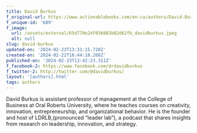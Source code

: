 ```yaml
---
title: David Burkus
f_original-url: https://www.actionablebooks.com/en-ca/authors/David-Burkus/
f_unique-id: '689'
f_image:
  url: /assets/external/65d779e24f036083b82d62fb_davidburkus.jpeg
  alt: null
slug: david-burkus
updated-on: '2024-02-23T13:31:15.720Z'
created-on: '2024-02-22T16:44:18.268Z'
published-on: '2024-02-23T13:42:23.311Z'
f_facebook-2: https://www.facebook.com/drdavidburkus
f_twitter-2: http://twitter.com/@davidburkus/
layout: '[authors].html'
tags: authors
---
```


David Burkus is assistant professor of management at the College of Business at Oral Roberts University, where he teaches courses on creativity, innovation, entrepreneurship, and organizational behavior. He is the founder and host of LDRLB,(pronounced “leader lab”), a podcast that shares insights from research on leadership, innovation, and strategy.
